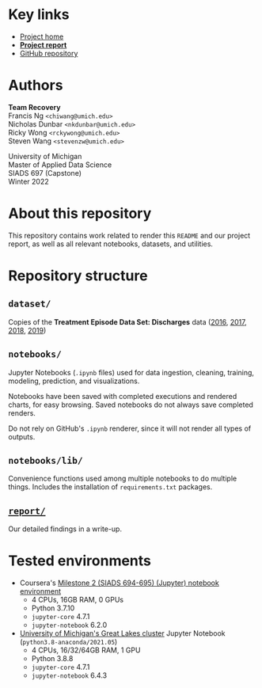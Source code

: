 # Key links
- [Project home](https://ricky-wong.github.io/siads697-project)
- **[Project report](https://ricky-wong.github.io/siads697-project/report)**
- [GitHub repository](https://github.com/ricky-wong/siads697-project)

# Authors

**Team Recovery**<br>
Francis Ng `<chiwang@umich.edu>`<br>
Nicholas Dunbar `<nkdunbar@umich.edu>`<br>
Ricky Wong `<rckywong@umich.edu>`<br>
Steven Wang `<stevenzw@umich.edu>`

University of Michigan<br>
Master of Applied Data Science<br>
SIADS 697 (Capstone)<br>
Winter 2022

# About this repository
This repository contains work related to render this `README` and our project report, as well as all relevant notebooks, datasets, and utilities.

# Repository structure

## `dataset/`
Copies of the **Treatment Episode Data Set: Discharges** data ([2016](https://www.datafiles.samhsa.gov/dataset/teds-d-2016-ds0001-teds-d-2016-ds0001), [2017](https://www.datafiles.samhsa.gov/dataset/teds-d-2017-ds0001-teds-d-2017-ds0001), [2018](https://www.datafiles.samhsa.gov/dataset/teds-d-2018-ds0001-teds-d-2018-ds0001), [2019](https://www.datafiles.samhsa.gov/dataset/teds-d-2019-ds0001-teds-d-2019-ds0001))

## `notebooks/`
Jupyter Notebooks (`.ipynb` files) used for data ingestion, cleaning, training, modeling, prediction, and visualizations.

Notebooks have been saved with completed executions and rendered charts, for easy browsing. Saved notebooks do not always save completed renders.

Do not rely on GitHub's `.ipynb` renderer, since it will not render all types of outputs.

## `notebooks/lib/`
Convenience functions used among multiple notebooks to do multiple things. Includes the installation of `requirements.txt` packages.

## <a href="https://ricky-wong.github.io/siads697-project/report">`report/`</a>
Our detailed findings in a write-up.

# Tested environments
- Coursera's [Milestone 2 (SIADS 694-695) (Jupyter) notebook environment](https://www.coursera.org/learn/siads-694695/ungradedLab/RLLhW/notebook-environment)
  - 4 CPUs, 16GB RAM, 0 GPUs
  - Python 3.7.10
  - `jupyter-core` 4.7.1
  - `jupyter-notebook` 6.2.0
- [University of Michigan's Great Lakes cluster](https://greatlakes.arc-ts.umich.edu/) Jupyter Notebook (`python3.8-anaconda/2021.05`)
  - 4 CPUs, 16/32/64GB RAM, 1 GPU
  - Python 3.8.8
  - `jupyter-core` 4.7.1
  - `jupyter-notebook` 6.4.3
